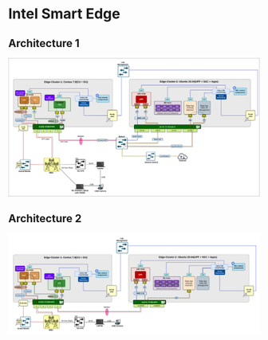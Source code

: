 # Intel Smart Edge

## Architecture 1

![edge](./images/Intel-SmartEdge-1.png)

## Architecture 2

![edge](./images/Intel-SmartEdge-2.png)
